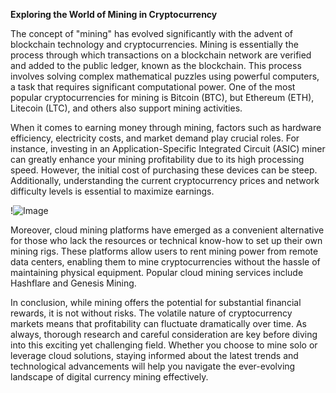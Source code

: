**Exploring the World of Mining in Cryptocurrency**

The concept of "mining" has evolved significantly with the advent of blockchain technology and cryptocurrencies. Mining is essentially the process through which transactions on a blockchain network are verified and added to the public ledger, known as the blockchain. This process involves solving complex mathematical puzzles using powerful computers, a task that requires significant computational power. One of the most popular cryptocurrencies for mining is Bitcoin (BTC), but Ethereum (ETH), Litecoin (LTC), and others also support mining activities. 

When it comes to earning money through mining, factors such as hardware efficiency, electricity costs, and market demand play crucial roles. For instance, investing in an Application-Specific Integrated Circuit (ASIC) miner can greatly enhance your mining profitability due to its high processing speed. However, the initial cost of purchasing these devices can be steep. Additionally, understanding the current cryptocurrency prices and network difficulty levels is essential to maximize earnings. 

!![Image](https://github.com/user-attachments/assets/590b50a7-4459-4e76-8a31-559aed223621)

Moreover, cloud mining platforms have emerged as a convenient alternative for those who lack the resources or technical know-how to set up their own mining rigs. These platforms allow users to rent mining power from remote data centers, enabling them to mine cryptocurrencies without the hassle of maintaining physical equipment. Popular cloud mining services include Hashflare and Genesis Mining.

In conclusion, while mining offers the potential for substantial financial rewards, it is not without risks. The volatile nature of cryptocurrency markets means that profitability can fluctuate dramatically over time. As always, thorough research and careful consideration are key before diving into this exciting yet challenging field. Whether you choose to mine solo or leverage cloud solutions, staying informed about the latest trends and technological advancements will help you navigate the ever-evolving landscape of digital currency mining effectively.